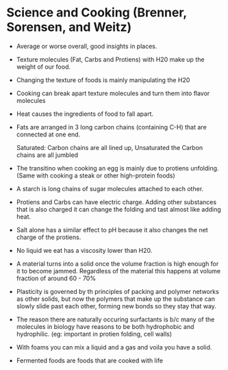# Science and Cooking (Brenner, Sorensen, and Weitz)

- Average or worse overall, good insights in places.

- Texture molecules (Fat, Carbs and Protiens) with H20 make up the weight of our food.

- Changing the texture of foods is mainly manipulating the H20

- Cooking can break apart texture molecules and turn them into flavor molecules

- Heat causes the ingredients of food to fall apart.

- Fats are arranged in 3 long carbon chains (containing C-H) that are connected at one end.

  Saturated: Carbon chains are all lined up, Unsaturated the Carbon chains are all jumbled

- The transitino when cooking an egg is mainly due to protiens unfolding.
  (Same with cooking a steak or other high-protein foods)

- A starch is long chains of sugar molecules attached to each other.

- Protiens and Carbs can have electric charge. Adding other substances that is also charged it can change the folding and tast almost like adding heat.

- Salt alone has a similar effect to pH because it also changes the net charge of the protiens.

- No liquid we eat has a viscosity lower than H20.

- A material turns into a solid once the volume fraction is high enough for it to become jammed.
  Regardless of the material this happens at volume fraction of around 60 - 70%

- Plasticity is governed by th principles of packing and polymer networks as other solids, but now the polymers that make up the substance can slowly slide past each other, forming new bonds so they stay that way.

- The reason there are naturally occuring surfactants is b/c many of the molecules in biology have reasons to be both hydrophobic and hydrophilic.
  (eg: important in protien folding, cell walls)

- With foams you can mix a liquid and a gas and voila  you have a solid.

- Fermented foods are foods that are cooked with life